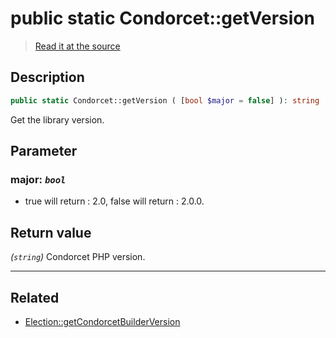 # public static Condorcet::getVersion

> [Read it at the source](https://github.com/julien-boudry/Condorcet/blob/master/src/Condorcet.php#L85)

## Description    

```php
public static Condorcet::getVersion ( [bool $major = false] ): string
```

Get the library version.

## Parameter

### **major:** *`bool`*   
* true will return : 2.0, false will return : 2.0.0.    


## Return value   

*(`string`)* Condorcet PHP version.


---------------------------------------

## Related

* [Election::getCondorcetBuilderVersion](/Docs/api-reference/Election%20Class/Election--getCondorcetBuilderVersion().md)    
